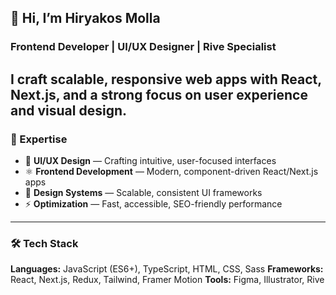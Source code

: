 ## 👋 Hi, I’m Hiryakos Molla
### Frontend Developer | UI/UX Designer | Rive Specialist
I craft **scalable, responsive web apps** with **React**, **Next.js**, and a strong focus on **user experience and visual design**.
---
### 🧠 Expertise
* 🎨 **UI/UX Design** — Crafting intuitive, user-focused interfaces
* ⚛️ **Frontend Development** — Modern, component-driven React/Next.js apps
* 🧩 **Design Systems** — Scalable, consistent UI frameworks
* ⚡ **Optimization** — Fast, accessible, SEO-friendly performance
---
### 🛠️ Tech Stack
**Languages:** JavaScript (ES6+), TypeScript, HTML, CSS, Sass
**Frameworks:** React, Next.js, Redux, Tailwind, Framer Motion
**Tools:** Figma, Illustrator, Rive
